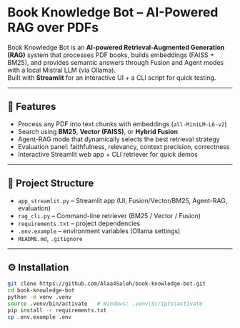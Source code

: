 # Book Knowledge Bot – AI-Powered RAG over PDFs

Book Knowledge Bot is an **AI-powered Retrieval-Augmented Generation (RAG)** system that processes PDF books, builds embeddings (FAISS + BM25), and provides semantic answers through Fusion and Agent modes with a local Mistral LLM (via Ollama).  
Built with **Streamlit** for an interactive UI + a CLI script for quick testing.

---

## 🚀 Features
- Process any PDF into text chunks with embeddings (`all-MiniLM-L6-v2`)
- Search using **BM25**, **Vector (FAISS)**, or **Hybrid Fusion**
- Agent-RAG mode that dynamically selects the best retrieval strategy
- Evaluation panel: faithfulness, relevancy, context precision, correctness
- Interactive Streamlit web app + CLI retriever for quick demos

---

## 📂 Project Structure
- `app_streamlit.py` – Streamlit app (UI, Fusion/Vector/BM25, Agent-RAG, evaluation)
- `rag_cli.py` – Command-line retriever (BM25 / Vector / Fusion)
- `requirements.txt` – project dependencies
- `.env.example` – environment variables (Ollama settings)
- `README.md`, `.gitignore`

---

## ⚙️ Installation
```bash
git clone https://github.com/Alaa4Saleh/book-knowledge-bot.git
cd book-knowledge-bot
python -m venv .venv
source .venv/bin/activate   # Windows: .venv\Scripts\activate
pip install -r requirements.txt
cp .env.example .env
